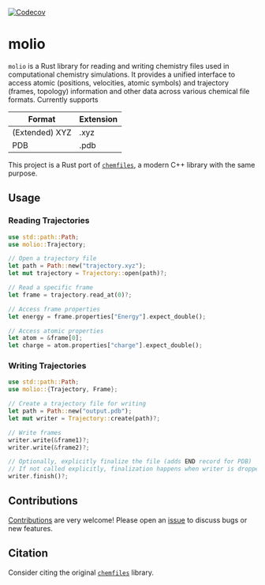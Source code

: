 [![Codecov](https://codecov.io/github/chem-william/molio/coverage.svg?branch=main)](https://codecov.io/gh/chem-william/molio)

# molio

`molio` is a Rust library for reading and writing chemistry files used in computational chemistry simulations. It provides a unified interface to access atomic (positions, velocities, atomic symbols) and trajectory (frames, topology) information and other data across various chemical file formats. Currently supports

| Format         | Extension |
| ------         | --------- |
| (Extended) XYZ | .xyz      |
| PDB            | .pdb      |

This project is a Rust port of [`chemfiles`](https://github.com/chemfiles/chemfiles/), a modern C++ library with the same purpose.

## Usage

### Reading Trajectories

```rust
use std::path::Path;
use molio::Trajectory;

// Open a trajectory file
let path = Path::new("trajectory.xyz");
let mut trajectory = Trajectory::open(path)?;

// Read a specific frame
let frame = trajectory.read_at(0)?;

// Access frame properties
let energy = frame.properties["Energy"].expect_double();

// Access atomic properties
let atom = &frame[0];
let charge = atom.properties["charge"].expect_double();
```

### Writing Trajectories

```rust
use std::path::Path;
use molio::{Trajectory, Frame};

// Create a trajectory file for writing
let path = Path::new("output.pdb");
let mut writer = Trajectory::create(path)?;

// Write frames
writer.write(&frame1)?;
writer.write(&frame2)?;

// Optionally, explicitly finalize the file (adds END record for PDB)
// If not called explicitly, finalization happens when writer is dropped
writer.finish()?;
```

## Contributions
[Contributions](https://github.com/chem-william/molio/edit/main/CONTRIBUTING.md) are very welcome! Please open an [issue](https://github.com/chem-william/molio/issues/new) to discuss bugs or new features.

## Citation
Consider citing the original [`chemfiles`](https://github.com/chemfiles/chemfiles/) library.
